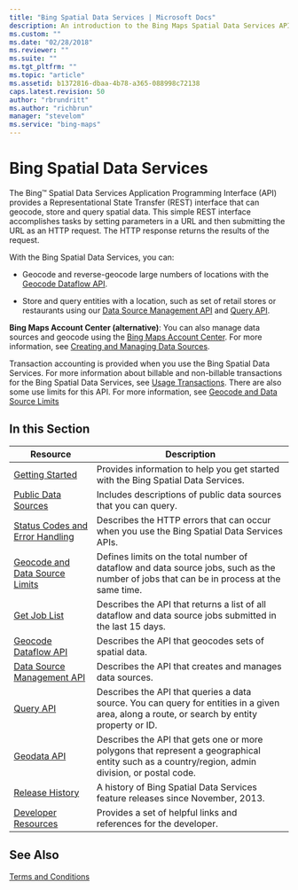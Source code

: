 ```yaml
---
title: "Bing Spatial Data Services | Microsoft Docs"
description: An introduction to the Bing Maps Spatial Data Services API, which provides a REST interface that can geocode, store and query spatial data.
ms.custom: ""
ms.date: "02/28/2018"
ms.reviewer: ""
ms.suite: ""
ms.tgt_pltfrm: ""
ms.topic: "article"
ms.assetid: b1372816-dbaa-4b78-a365-088998c72138
caps.latest.revision: 50
author: "rbrundritt"
ms.author: "richbrun"
manager: "stevelom"
ms.service: "bing-maps"
---
```


# Bing Spatial Data Services

The Bing™ Spatial Data Services Application Programming Interface (API) provides a Representational State Transfer (REST) interface that can geocode, store and query spatial data. This simple REST interface accomplishes tasks by setting parameters in a URL and then submitting the URL as an HTTP request. The HTTP response returns the results of the request.  
  
 With the Bing Spatial Data Services, you can:  
  
- Geocode and reverse-geocode large numbers of locations with the [Geocode Dataflow API](geocode-dataflow-api/index.md).  
  
- Store and query entities with a location, such as set of retail stores or restaurants using our [Data Source Management API](data-source-management-api/index.md) and [Query API](query-api/index.md).  
  
 **Bing Maps Account Center (alternative)**:  You can also manage data sources and geocode using the [Bing Maps Account Center](https://www.bingmapsportal.com). For more information, see [Creating and Managing Data Sources](https://msdn.microsoft.com/library/hh698204.aspx).  
  
 Transaction accounting is provided when you use the Bing Spatial Data Services. For more information about billable and non-billable transactions for the Bing Spatial Data Services, see [Usage Transactions](https://msdn.microsoft.com/library/ff859477.aspx). There are also some use limits for this API. For more information, see [Geocode and Data Source Limits](../spatial-data-services/geocode-and-data-source-limits.md)  
  
## In this Section  
  
|Resource|Description|  
|--------|-----------|  
|[Getting Started](../spatial-data-services/getting-started-with-the-spatial-data-services.md)|Provides information to help you get started with the Bing Spatial Data Services.|
|[Public Data Sources](public-data-sources/index.md)|Includes descriptions of public data sources that you can query.|  
|[Status Codes and Error Handling](../spatial-data-services/status-codes-and-error-handling.md)|Describes the HTTP errors that can occur when you use the Bing Spatial Data Services APIs.|  
|[Geocode and Data Source Limits](../spatial-data-services/geocode-and-data-source-limits.md)|Defines limits on the total number of dataflow and data source jobs, such as the number of jobs that can be in process at the same time.|  
|[Get Job List](../spatial-data-services/get-job-list.md)|Describes the API that returns a list of all dataflow and data source jobs submitted in the last 15 days.|  
|[Geocode Dataflow API](geocode-dataflow-api/index.md)|Describes the API that geocodes sets of spatial data.|  
|[Data Source Management API](data-source-management-api/index.md)|Describes the API that creates and manages data sources.|  
|[Query API](query-api/index.md)|Describes the API that queries a data source. You can query for entities in a given area, along a route, or search by entity property or ID.|  
|[Geodata API](../spatial-data-services/geodata-api.md)|Describes the API that gets one or more polygons that represent a geographical entity such as a country/region, admin division, or postal code.|  
|[Release History](../spatial-data-services/release-history.md)|A history of Bing Spatial Data Services feature releases since November, 2013.|  
|[Developer Resources](../spatial-data-services/developer-resources.md)|Provides a set of helpful links and references for the developer.|  
  
## See Also

 [Terms and Conditions](https://www.microsoft.com/maps/product/terms.html)

